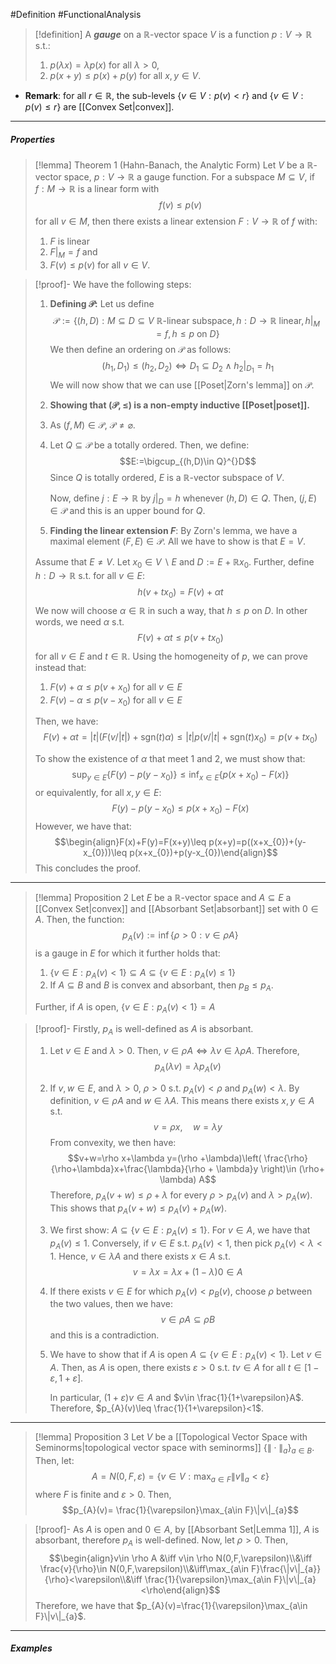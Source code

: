 #Definition #FunctionalAnalysis 

> [!definition]
> A ***gauge*** on a $\mathbb{R}$-vector space $V$ is a function $p:V \to \mathbb{R}$ s.t.:
> 1. $p(\lambda x)=\lambda p(x)$ for all $\lambda>0$,
> 2. $p(x+y)\leq p(x)+p(y)$ for all $x,y\in V$.
- **Remark**: for all $r \in \mathbb{R}$, the sub-levels $\{ v\in V:p(v)<r \}$ and $\{ v\in V:p(v)\leq r \}$ are [[Convex Set|convex]].
---
##### Properties

> [!lemma] Theorem 1 (Hahn-Banach, the Analytic Form)
> Let $V$ be a $\mathbb{R}$-vector space, $p:V \to \mathbb{R}$ a gauge function. For a subspace $M \subseteq V$, if $f:M \to \mathbb{R}$ is a linear form with $$f(v)\leq p(v)$$for all $v\in M$, then there exists a linear extension $F:V \to \mathbb{R}$ of $f$ with:
> 1. $F$ is linear
> 2. $F|_{M}=f$ and
> 3. $F(v)\leq p(v)$ for all $v\in V$.

> [!proof]-
> We have the following steps:
> 1. **Defining $\mathcal{P}$:**
> Let us define$$\mathcal{P}:=\{ (h,D):M\subseteq D \subseteq V\ \mathbb{R}\text{-linear subspace}, h:D \to \mathbb{R} \text{ linear}, \left. h \right|_{M}=f, h\leq p \text{ on } D\}$$We then define an ordering on $\mathcal{ P}$ as follows: $$(h_{1},D_{1})\leq(h_{2},D_{2}) \iff D_{1}\subseteq D_{2}\land h_{2}|_{D_{1}}=h_{1}$$
> We will now show that we can use [[Poset|Zorn's lemma]] on $\mathcal{P}$.
> 2. **Showing that $(\mathcal{P},\leq)$ is a non-empty inductive [[Poset|poset]].**
> 	1. As $(f,M)\in \mathcal{P}$, $\mathcal{P}\neq \varnothing$.
> 	2. Let $Q \subseteq \mathcal{P}$ be a totally ordered. Then, we define: $$E:=\bigcup_{(h,D)\in Q}^{}D$$Since $Q$ is totally ordered, $E$ is a $\mathbb{R}$-vector subspace of $V$. 
> 	   
> 	   Now, define $j: E \to \mathbb{R}$ by $\left. j \right|_{D}=h$ whenever $(h,D)\in Q$. Then, $(j,E)\in \mathcal{P}$ and this is an upper bound for $Q$. 
> 3. **Finding the linear extension $F$**:
> 	By Zorn's lemma, we have a maximal element $(F,E)\in \mathcal{ P}$. All we have to show is that $E=V$.
> 
> 	Assume that $E \neq V$. Let $x_{0} \in V \backslash E$ and $D:=E + \mathbb{R}x_{0}$. Further, define $h:D \to \mathbb{R}$ s.t. for all $v\in E$: $$h(v+tx_{0})=F(v)+\alpha t$$We now will choose $\alpha\in \mathbb{R}$ in such a way, that $h \leq p$ on $D$. In other words, we need $\alpha$ s.t. $$F(v)+\alpha t\leq p(v+tx_{0})$$for all $v\in E$ and $t\in \mathbb{R}$. Using the homogeneity of $p$, we can prove instead that:
> 	1. $F(v)+\alpha\leq p(v+x_{0})$ for all $v\in E$
> 	2. $F(v)-\alpha\leq p(v-x_{0})$ for all $v\in E$
>    
> 	Then, we have: $$F(v)+\alpha t=|t|(F(v / |t|)+\text{sgn}(t)\alpha)\leq \left| t \right| p(v/ \left| t \right| +\text{sgn}(t)x_{0})=p(v+tx_{0})$$
> 
> 	To show the existence of $\alpha$ that meet 1 and 2, we must show that: $$\sup_{y\in E}\{ F(y)-p(y-x_{0}) \}\leq \inf_{x\in E}\{ p(x+x_{0})-F(x) \}$$or equivalently, for all $x,y\in E$:$$F(y)-p(y-x_{0})\leq p(x+x_{0})-F(x)$$ However, we have that: $$\begin{align}F(x)+F(y)=F(x+y)\leq p(x+y)=p((x+x_{0})+(y-x_{0}))\leq p(x+x_{0})+p(y-x_{0})\end{align}$$This concludes the proof.
---
> [!lemma] Proposition 2
> Let $E$ be a $\mathbb{R}$-vector space and $A\subseteq E$ a [[Convex Set|convex]] and [[Absorbant Set|absorbant]] set with $0\in A$. Then, the function: $$p_{A}(v):=\inf\{ \rho>0:v\in \rho A \}$$is a gauge in $E$ for which it further holds that: 
> 1. $\{ v\in E: p_{A}(v)<1 \}\subseteq A\subseteq \{ v\in E:p _{A}(v)\leq 1 \}$
> 2. If $A\subseteq B$ and $B$ is convex and absorbant, then $p_{B}\leq p_{A}$.
> 
> Further, if $A$ is open, $\{ v\in E: p_{A}(v)<1 \}= A$

> [!proof]-
> Firstly, $p_{A}$ is well-defined as $A$ is absorbant. 
> 1. Let $v\in E$ and $\lambda>0$. Then, $v\in \rho A \iff\lambda v\in \lambda \rho A$. Therefore, $$p_{A}(\lambda v)=\lambda p_{A}(v)$$
> 2. If $v,w\in E$, and $\lambda>0$, $\rho>0$ s.t. $p_{A}(v)<\rho$ and $p_{A}(w)<\lambda$. By definition, $v\in \rho A$ and $w\in \lambda A$. This means there exists $x,y\in A$ s.t. $$v=\rho x,\quad w=\lambda y$$
> 	From convexity, we then have: $$v+w=\rho x+\lambda y=(\rho +\lambda)\left( \frac{\rho}{\rho+\lambda}x+\frac{\lambda}{\rho + \lambda}y \right)\in (\rho+  \lambda) A$$Therefore, $p_{A}(v+w)\leq \rho +\lambda$ for every $\rho>p_{A}(v)$ and $\lambda>p_{A}(w)$. This shows that $p_{A}(v+w)\leq p_{A}(v)+p_{A}(w)$.
> 3. We first show: $A\subseteq \{ v\in E: p_{A}(v)\leq 1 \}$. For $v\in A$, we have that $p_{A}(v)\leq 1$. Conversely, if $v\in E$ s.t. $p_{A}(v)<1$, then pick $p_{A}(v)<\lambda<1$. Hence, $v\in \lambda A$ and there exists $x\in A$ s.t. $$v=\lambda x=\lambda x+(1-\lambda)0\in A$$
> 4. If there exists $v\in E$ for which $p_{A}(v)<p_{B}(v)$, choose $\rho$ between the two values, then we have: $$v\in \rho A\subseteq \rho B$$ and this is a contradiction.
> 5. We have to show that if $A$ is open $A\subseteq \{ v\in E:p_{A}(v)<1 \}$. Let $v\in A$. Then, as $A$ is open, there exists $\varepsilon>0$ s.t. $tv\in A$ for all $t\in[1-\varepsilon,1+\varepsilon]$.
>    
>    In particular, $(1+\varepsilon)v\in A$ and $v\in \frac{1}{1+\varepsilon}A$. Therefore, $p_{A}(v)\leq \frac{1}{1+\varepsilon}<1$.
---
> [!lemma] Proposition 3
> Let $V$ be a [[Topological Vector Space with Seminorms|topological vector space with seminorms]] $\{ \|\cdot\|_{a} \}_{a\in B}$.  Then, let: $$A=N(0,F,\varepsilon)=\{ v\in V:\max_{a\in F} \|v\|_{a}<\varepsilon\}$$where $F$ is finite and $\varepsilon>0$. Then, $$p_{A}(v)= \frac{1}{\varepsilon}\max_{a\in F}\|v\|_{a}$$

> [!proof]-
> As $A$ is open and $0\in A$, by [[Absorbant Set|Lemma 1]], $A$ is absorbant, therefore $p_{A}$ is well-defined. Now, let $\rho>0$. Then, $$\begin{align}v\in \rho A &\iff v\in \rho N(0,F,\varepsilon)\\&\iff \frac{v}{\rho}\in N(0,F,\varepsilon)\\&\iff\max_{a\in F}\frac{\|v\|_{a}}{\rho}<\varepsilon\\&\iff \frac{1}{\varepsilon}\max_{a\in F}\|v\|_{a}<\rho\end{align}$$Therefore, we have that $p_{A}(v)=\frac{1}{\varepsilon}\max_{a\in F}\|v\|_{a}$.
---
##### Examples
